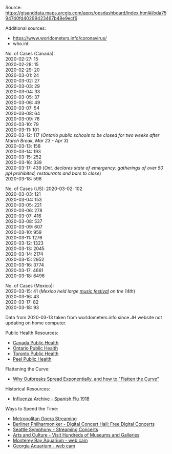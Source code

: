 Source: https://gisanddata.maps.arcgis.com/apps/opsdashboard/index.html#/bda7594740fd40299423467b48e9ecf6

Additional sources:
- https://www.worldometers.info/coronavirus/  
- who.int

No. of Cases (Canada):  
2020-02-27: 15  
2020-02-28: 15  
2020-02-29: 20  
2020-03-01: 24  
2020-03-02: 27  
2020-03-03: 29  
2020-03-04: 33  
2020-03-05: 37  
2020-03-06: 49    
2020-03-07: 54  
2020-03-08: 64    
2020-03-09: 76    
2020-03-10: 79    
2020-03-11: 101  
2020-03-12: 117  (*Ontario public schools to be closed for two weeks after March Break, Mar 23 - Apr 3*)  
2020-03-13: 158   
2020-03-14: 193  
2020-03-15: 252  
2020-03-16: 339  
2020-03-17: 439  (*Ont. declares state of emergency: gatherings of over 50 ppl prohibited, restaurants and bars to close*)  
2020-03-18: 598  


No. of Cases (US):
2020-03-02: 102  
2020-03-03: 121  
2020-03-04: 153    
2020-03-05: 221  
2020-03-06: 278  
2020-03-07: 416  
2020-03-08: 537  
2020-03-09: 607   
2020-03-10: 959  
2020-03-11: 1276   
2020-03-12: 1323  
2020-03-13: 2045  
2020-03-14: 2174  
2020-03-15: 2952  
2020-03-16: 3774  
2020-03-17: 4661  
2020-03-18: 6496  


No. of Cases (Mexico):  
2020-03-15: 41 (*Mexico held large [music festival](https://apnews.com/96c71c1f4bd4c202d1d06e00b9f36d51) on the 14th*)  
2020-03-16: 43  
2020-03-17: 82  
2020-03-18: 93  

Data from 2020-03-13 taken from worldometers.info since JH website not updating on home computer.

Public Health Resources:
- [Canada Public Health](https://www.canada.ca/en/public-health/services/diseases/2019-novel-coronavirus-infection.html)
- [Ontario Public Health](https://www.ontario.ca/page/2019-novel-coronavirus)
- [Toronto Public Health](https://www.toronto.ca/home/covid-19/)
- [Peel Public Health](https://www.peelregion.ca/coronavirus/)

Flattening the Curve:
- [Why Outbreaks Spread Exponentially, and how to "Flatten the Curve"](https://www.washingtonpost.com/graphics/2020/world/corona-simulator/)

Historical Resources:  
- [Influenza Archive - Spanish Flu 1918](https://www.influenzaarchive.org/)

Ways to Spend the Time:
- [Metropolitan Opera Streaming](https://www.metopera.org/)
- [Berliner Philharmoniker - Digital Concert Hall: Free Digital Concerts](https://www.digitalconcerthall.com)
- [Seattle Symphony - Streaming Concerts](https://seattlesymphony.org/live)
- [Arts and Culture - Visit Hundreds of Museums and Galleries](https://artsandculture.google.com/partner?hl=en)
- [Monterey Bay Aquarium - web cam](https://www.montereybayaquarium.org/animals/live-cams)
- [Georgia Aquarium - web cam](https://www.georgiaaquarium.org/webcam/ocean-voyager/)
